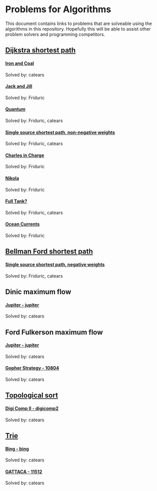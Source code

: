 # Problems for Algorithms

This document contains links to problems that are solveable using the algorithms in this repository. Hopefully this will be able to assist other problem solvers and programming competitors.

## [Dijkstra shortest path](https://github.com/Friduric/algorithms/blob/master/Graph%20Algorithms/dijkstra-shortest-path.cpp)

#### [Iron and Coal](https://open.kattis.com/problems/ironcoal)

Solved by: catears

#### [Jack and Jill](https://open.kattis.com/problems/jackjill)

Solved by: Friduric

#### [Quantum](https://open.kattis.com/problems/quantum)

Solved by: Friduric, catears

#### [Single source shortest path, non-negative weights](https://open.kattis.com/problems/shortestpath1)

Solved by: Friduric, catears

#### [Charles in Charge](https://open.kattis.com/problems/charlesincharge)

Solved by: Friduric

#### [Nikola](https://open.kattis.com/problems/nikola)

Solved by: Friduric

#### [Full Tank?](https://liu.kattis.com/problems/fulltank)

Solved by: Friduric, catears

#### [Ocean Currents](https://open.kattis.com/problems/oceancurrents)

Solved by: Friduric



## [Bellman Ford shortest path](https://github.com/Friduric/algorithms/blob/master/Graph%20Algorithms/bellmanford-shortest-path.cpp)

#### [Single source shortest path, negative weights](https://open.kattis.com/problems/shortestpath3)

Solved by: Friduric, catears



## Dinic maximum flow

#### [Jupiter - jupiter](https://open.kattis.com/problems/jupiter)

Solved by: catears



## Ford Fulkerson maximum flow

#### [Jupiter - jupiter](https://open.kattis.com/problems/jupiter)

Solved by: catears

#### [Gopher Strategy - 10804](https://uva.onlinejudge.org/external/108/10804.pdf)

Solved by: catears



## [Topological sort](https://github.com/Friduric/algorithms/blob/master/Graph%20Algorithms/toposort.cpp)

#### [Digi Comp II - digicomp2](https://open.kattis.com/problems/digicomp2)

Solved by: catears



## [Trie](https://github.com/Friduric/algorithms/blob/master/String%20Algorithms/trie.cpp)

#### [Bing - bing](https://open.kattis.com/problems/bing)

Solved by: catears

#### [GATTACA - 11512](https://uva.onlinejudge.org/external/115/11512.pdf)

Solved by: catears
